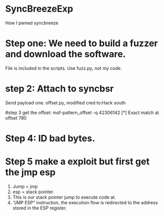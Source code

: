 # SyncBreezeExp
How I pwned syncbreeze


# Step one: We need to build a fuzzer and download the software.
File is included in the scripts.
Use fuzz.py, not my code.

# step 2: Attach to syncbsr
Send payload one.
offset.py, modified cred to:Hack south

#step 3 get the offset:
msf-pattern_offset -q 42306142
[*] Exact match at offset 780

# Step 4: ID bad bytes.


# Step 5 make a exploit but first get the jmp esp
1. Jump = jmp
2. esp = stack pointer.
3. This is our stack pointer jump to execute code at.
4. “JMP ESP” instruction, the execution flow is redirected to the address stored in the ESP register.
